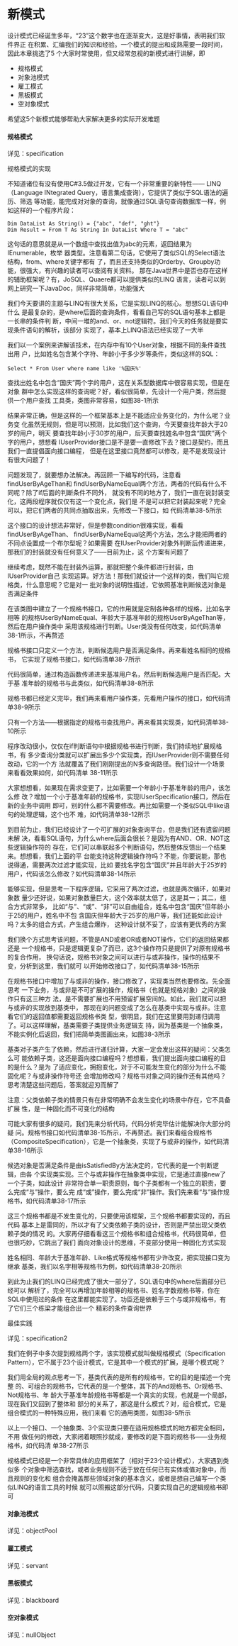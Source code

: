 新模式
========

设计模式已经诞生多年，“23”这个数字也在逐渐变大，这是好事情，表明我们软件界正
在积累、汇编我们的知识和经验。一个模式的提出和成熟需要一段时间，因此本章挑选了5
个大家时常使用，但又经常忽视的新模式进行讲解，即
- 规格模式
- 对象池模式
- 雇工模式
- 黑板模式
- 空对象模式

希望这5个新模式能够帮助大家解决更多的实际开发难题

#### 规格模式

详见：specification

规格模式的实现

不知道诸位有没有使用C#3.5做过开发，它有一个非常重要的新特性——
LINQ（Language INtegrated Query，语言集成查询），它提供了类似于SQL语法的遍历、筛选
等功能，能完成对对象的查询，就像通过SQL语句查询数据库一样，例如这样的一个程序片段：
```
Dim DataList As String() = {"abc", "def", "ght"}
Dim Result = From T As String In DataList Where T = "abc"
```
这句话的意思就是从一个数组中查找出值为abc的元素，返回结果为IEnumerable，枚举
器类型。注意看第二句话，它使用了类似SQL的Select语法结构，from、where关键字都有
了，而且还支持类似的Orderby、Groupby功能，很强大，有兴趣的读者可以查阅有关资料。
那在Java世界中是否也存在这样的辅助框架呢？有，JoSQL、Quaere都可以提供类似的LINQ
语言，读者可以到网上研究一下JavaDoc，同样非常简单，功能强大

我们今天要讲的主题与LINQ有很大关系，它是实现LINQ的核心。想想SQL语句中什么
是最复杂的，是where后面的查询条件，看看自己写的SQL语句基本上都是一长串的条件判
断，中间一堆的and、or、not逻辑符。我们今天的任务就是要实现条件语句的解析，该部分
实现了，基本上LINQ语法已经实现了一大半

我们以一个案例来讲解该技术，在内存中有10个User对象，根据不同的条件查找出用
户，比如姓名包含某个字符、年龄小于多少岁等条件，类似这样的SQL：
```
Select * From User where name like '%国庆%'
```
查找出姓名中包含“国庆”两个字的用户，这在关系型数据库中很容易实现，但是在对象
群中怎么实现这样的查询呢？好，看似很简单，先设计一个用户类，然后提供一个用户查找
工具类，类图非常容易，如图38-1所示

结果非常正确，但是这样的一个框架基本上是不能适应业务变化的，为什么呢？业务变
化虽然无规则，但是可以预测，比如我们这个查询，今天要查找年龄大于20岁的用户，明天
要查找年龄小于30岁的用户，后天要查找姓名中包含“国庆”两个字的用户，想想看
IUserProvider接口是不是要一直修改下去？接口是契约，而且我们一直提倡面向接口编程，
但是在这里接口竟然都可以修改，是不是发现设计有很大问题了！

问题发现了，就要想办法解决。再回顾一下编写的代码，注意看findUserByAgeThan和
findUserByNameEqual两个方法，两者的代码有什么不同呢？除了if后面的判断条件不同外，
就没有不同的地方了，我们一直在说封装变化，这两段程序就仅仅有这一个变化点，我们是
不是可以把它封装起来呢？完全可以，把它们两者的共同点抽取出来，先修改一下接口，如
代码清单38-5所示

这个接口的设计想法非常好，但是参数condition很难实现，看看findUserByAgeThan、
findUserByNameEqual这两个方法，怎么才能把两者的不同点设置成一个布尔型呢？如果需要
在IUserProvider对象外判断后传递进来，那我们的封装就没有任何意义了——目前为止，这
个方案有问题了

继续考虑，既然不能在封装外运算，那就把整个条件都进行封装，由IUserProvider自己
实现运算。好方法！那我们就设计一个这样的类，我们叫它规格类，什么意思呢？它是对一
批对象的说明性描述，它依照基准判断候选对象是否满足条件

在该类图中建立了一个规格书接口，它的作用就是定制各种各样的规格，比如名字相等
的规格UserByNameEqual、年龄大于基准年龄的规格UserByAgeThan等，然后在用户操作类中
采用该规格进行判断。User类没有任何改变，如代码清单38-1所示，不再赘述

规格书接口只定义一个方法，判断候选用户是否满足条件。再来看姓名相同的规格书，
它实现了规格书接口，如代码清单38-7所示

代码很简单，通过构造函数传递进来基准用户名，然后判断候选用户是否匹配。大于基
准年龄的规格书与此类似，如代码清单38-8所示

规格书都已经定义完毕，我们再来看用户操作类，先看用户操作的接口，如代码清单38-9所示

只有一个方法——根据指定的规格书查找用户。再来看其实现类，如代码清单38-10所示

程序改动很小，仅仅在if判断语句中根据规格书进行判断，我们持续地扩展规格书，有
多少查询分类就可以扩展出多少个实现类，而IUserProvider则不需要任何改动，它的一个方
法就覆盖了我们刚刚提出的N多查询路径。我们设计一个场景来看看效果如何，如代码清单
38-11所示

大家想想看，如果现在需求变更了，比如需要一个年龄小于基准年龄的用户，该怎么修
改？增加一个小于基准年龄的规格书，实现IUserSpecification接口，然后在新的业务中调用
即可，别的什么都不需要修改。再比如需要一个类似SQL中like语句的处理逻辑，这个也不
难，如代码清单38-12所示

到目前为止，我们已经设计了一个可扩展的对象查询平台，但是我们还有遗留问题未解
决，看看SQL语句，为什么where后面会很长？是因为有AND、OR、NOT这些逻辑操作符的
存在，它们可以串联起多个判断语句，然后整体反馈出一个结果来。想想看，我们上面的平
台能支持这种逻辑操作符吗？不能，你要说能，那也说得通，需要两次过滤才能实现，比如
要找名字包含“国庆”并且年龄大于25岁的用户，代码该怎么修改？如代码清单38-14所示

能够实现，但是思考一下程序逻辑，它采用了两次过滤，也就是两次循环，如果对象数
量少还好说，如果对象数量巨大，这个效率就太低了，这是其一；其二，组合方式非常多，
比如“与”、“或”、“非”可以自由组合，姓名中包含“国庆”但年龄小于25的用户，姓名中不包
含国庆但年龄大于25岁的用户等，我们还能如此设计吗？太多的组合方式，产生组合爆炸，
这种设计就不妥了，应该有更优秀的方案

我们换个方式思考该问题，不管是AND或者OR或者NOT操作，它们的返回结果都还是
一个规格书，只是逻辑更复杂了而已，这3个操作符只是提供了对原有规格书的复合作用，
换句话说，规格书对象之间可以进行与或非操作，操作的结果不变，分析到这里，我们就可
以开始修改接口了，如代码清单38-15所示

在规格书接口中增加了与或非的操作，接口修改了，实现类当然也要修改。先全面思考
一下业务，与或非是不可扩展的操作，规格书（也就是规格对象）之间的操作只有这三种方
法，是不需要扩展也不用预留扩展空间的。如此，我们就可以把与或非的实现放到基类中，
那现在的问题变成了怎么在基类中实现与或非。注意看它们的返回值都需要返回规格书类
型，很明显，我们在这里要用到递归调用了。可以这样理解，基类需要子类提供业务逻辑支
持，因为基类是一个抽象类，不能实例化后返回，我们把简单类图画出来，如图38-3所示

基类对子类产生了依赖，然后进行递归计算，大家一定会发出这样的疑问：父类怎么可
能依赖子类，这还是面向接口编程吗？想想看，我们提出面向接口编程的目的是什么？是为
了适应变化，拥抱变化，对于不可能发生变化的部分为什么不能固化呢？与或非操作符号还
会增加修改吗？规格书对象之间的操作还有其他吗？思考清楚这些问题后，答案就迎刃而解了

注意：父类依赖子类的情景只有在非常明确不会发生变化的场景中存在，它不具备扩展
性，是一种固化而不可变化的结构

可能大家有很多的疑问，我们先来分析代码，代码分析完毕估计能解决你大部分的疑
问。规格书接口如代码清单38-15所示，不再赘述。我们来看组合规格书
（CompositeSpecification），它是一个抽象类，实现了与或非的操作，如代码清单38-16所示

候选对象是否满足条件是由isSatisfiedBy方法决定的，它代表的是一个判断逻辑，由各
个实现类实现。三个与或非操作在抽象类中实现，它是通过直接new了一个子类，如此设计
非常符合单一职责原则，每个子类都有一个独立的职责，要么完成“与”操作，要么完
成“或”操作，要么完成“非”操作。我们先来看“与”操作规格书，如代码清单38-17所示

这三个规格书都是不发生变化的，只要使用该框架，三个规格书都要实现的，而且代码
基本上是雷同的，所以才有了父类依赖子类的设计，否则是严禁出现父类依赖子类的情况
的。大家再仔细看看这三个规格书和组合规格书，代码很简单，但也很巧妙，它跳出了我们
面向对象设计的思维，不变部分使用一种固化方式实现

姓名相同、年龄大于基准年龄、Like格式等规格书都有少许改变，把实现接口变为继承
基类，我们以名字相等规格书为例，如代码清单38-20所示

到此为止我们的LINQ已经完成了很大一部分了，SQL语句中的where后面部分已经可以
解析了，完全可以再增加年龄相等的规格书、姓名字数规格书等，你在SQL中使用过的条件
在这里都能实现了。功臣还是依赖于三个与或非规格书，有了它们三个栋梁才能组合出一个
精彩的条件查询世界

最佳实践

详见：specification2

我们在例子中多次提到规格两个字，该实现模式就叫做规格模式（Specification
Pattern），它不属于23个设计模式，它是其中一个模式的扩展，是哪个模式呢？

我们用全局的观点思考一下，基类代表的是所有的规格书，它的目的是描述一个完整
的、可组合的规格书，它代表的是一个整体，其下的And规格书、Or规格书、Not规格书、年
龄大于基准年龄规格书等都是一个真实的实现，也就是一个局部，现在我们又回到了整体和
部分的关系了，那这是什么模式？对，组合模式，它是组合模式的一种特殊应用，我们来看
它的通用类图，如图38-5所示

以上一个接口、一个抽象类、3个实现类只要在适用规格模式的地方都完全相同，不用
做任何的修改，大家闭着眼照抄就成，要修改的是下面的规格书——业务规格书，如代码清
单38-27所示

规格模式已经是一个非常具体的应用框架了（相对于23个设计模式），大家遇到类似多
个对象中筛选查找，或者业务规则不适于放在任何已有实体或值对象中，而且规则的变化和
组合会掩盖那些领域对象的基本含义，或者是想自己编写一个类似LINQ的语言工具的时候
就可以照搬这部分代码，只要实现自己的逻辑规格书即可

#### 对象池模式

详见：objectPool




#### 雇工模式

详见：servant





#### 黑板模式

详见：blackboard





#### 空对象模式

详见：nullObject







